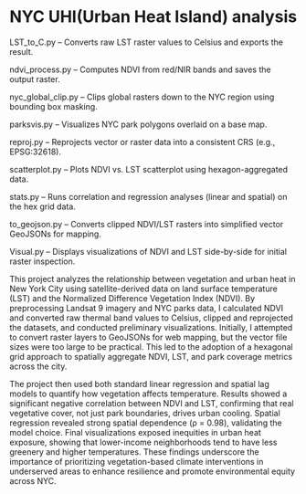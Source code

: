 # NYC UHI(Urban Heat Island) analysis
LST_to_C.py – Converts raw LST raster values to Celsius and exports the result.

ndvi_process.py – Computes NDVI from red/NIR bands and saves the output raster.

nyc_global_clip.py – Clips global rasters down to the NYC region using bounding box masking.

parksvis.py – Visualizes NYC park polygons overlaid on a base map.

reproj.py – Reprojects vector or raster data into a consistent CRS (e.g., EPSG:32618).

scatterplot.py – Plots NDVI vs. LST scatterplot using hexagon-aggregated data.

stats.py – Runs correlation and regression analyses (linear and spatial) on the hex grid data.

to_geojson.py – Converts clipped NDVI/LST rasters into simplified vector GeoJSONs for mapping.

Visual.py – Displays visualizations of NDVI and LST side-by-side for initial raster inspection.

This project analyzes the relationship between vegetation and urban heat in New York City using satellite-derived data on land surface temperature (LST) and the Normalized Difference Vegetation Index (NDVI). By preprocessing Landsat 9 imagery and NYC parks data, I calculated NDVI and converted raw thermal band values to Celsius, clipped and reprojected the datasets, and conducted preliminary visualizations. Initially, I attempted to convert raster layers to GeoJSONs for web mapping, but the vector file sizes were too large to be practical. This led to the adoption of a hexagonal grid approach to spatially aggregate NDVI, LST, and park coverage metrics across the city.

The project then used both standard linear regression and spatial lag models to quantify how vegetation affects temperature. Results showed a significant negative correlation between NDVI and LST, confirming that real vegetative cover, not just park boundaries, drives urban cooling. Spatial regression revealed strong spatial dependence (ρ = 0.98), validating the model choice. Final visualizations exposed inequities in urban heat exposure, showing that lower-income neighborhoods tend to have less greenery and higher temperatures. These findings underscore the importance of prioritizing vegetation-based climate interventions in underserved areas to enhance resilience and promote environmental equity across NYC.
